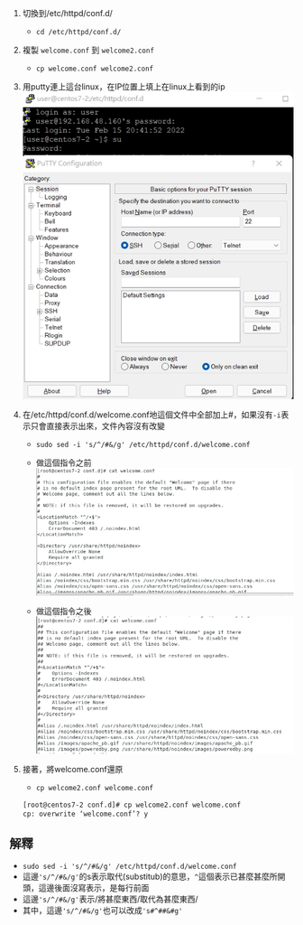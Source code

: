 1. 切換到/etc/httpd/conf.d/
    * `cd /etc/httpd/conf.d/`

2. 複製 `welcome.conf` 到 `welcome2.conf`
    * `cp welcome.conf welcome2.conf`

3. 用putty連上這台linux，在IP位置上填上在linux上看到的ip
     ![](pictures/putty.jpg)

4. 在/etc/httpd/conf.d/welcome.conf地這個文件中全部加上#，如果沒有`-i`表示只會直接表示出來，文件內容沒有改變
    * `sudo sed -i 's/^/#&/g' /etc/httpd/conf.d/welcome.conf`

    * 做這個指令之前
    ![cat1](pictures/cat1.jpg)
    * 做這個指令之後
    ![cat2](pictures/cat2.jpg)

5. 接著，將welcome.conf還原
    * `cp welcome2.conf welcome.conf`
    ```
    [root@centos7-2 conf.d]# cp welcome2.conf welcome.conf
    cp: overwrite ‘welcome.conf’? y
    ```

## 解釋
* `sudo sed -i 's/^/#&/g' /etc/httpd/conf.d/welcome.conf`
* 這邊`'s/^/#&/g'`的s表示取代(substitub)的意思，`^`這個表示已甚麼甚麼所開頭，這邊後面沒寫表示，是每行前面
* 這邊`'s/^/#&/g'`表示/將甚麼東西/取代為甚麼東西/
* 其中，這邊`'s/^/#&/g'`也可以改成`'s#^##&#g'`